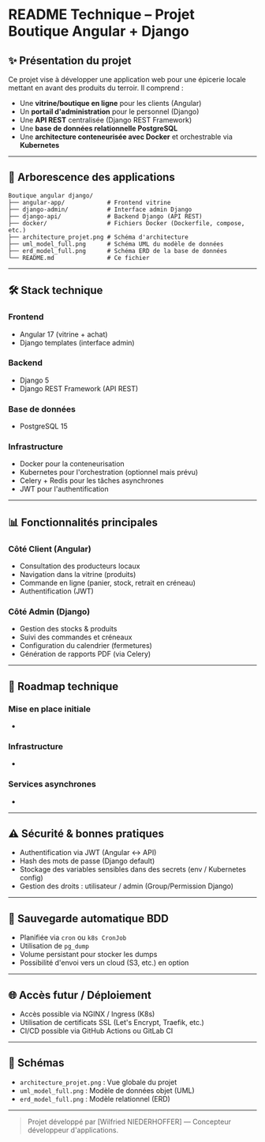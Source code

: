 # README Technique – Projet Boutique Angular + Django

## ✨ Présentation du projet

Ce projet vise à développer une application web pour une épicerie locale mettant en avant des produits du terroir. Il comprend :

- Une **vitrine/boutique en ligne** pour les clients (Angular)
- Un **portail d'administration** pour le personnel (Django)
- Une **API REST** centralisée (Django REST Framework)
- Une **base de données relationnelle PostgreSQL**
- Une **architecture conteneurisée avec Docker** et orchestrable via **Kubernetes**

---

## 📁 Arborescence des applications

```
Boutique angular django/
├── angular-app/            # Frontend vitrine
├── django-admin/           # Interface admin Django
├── django-api/             # Backend Django (API REST)
├── docker/                 # Fichiers Docker (Dockerfile, compose, etc.)
├── architecture_projet.png # Schéma d'architecture
├── uml_model_full.png      # Schéma UML du modèle de données
├── erd_model_full.png      # Schéma ERD de la base de données
└── README.md               # Ce fichier
```

---

## 🛠️ Stack technique

### Frontend

- Angular 17 (vitrine + achat)
- Django templates (interface admin)

### Backend

- Django 5
- Django REST Framework (API REST)

### Base de données

- PostgreSQL 15

### Infrastructure

- Docker pour la conteneurisation
- Kubernetes pour l'orchestration (optionnel mais prévu)
- Celery + Redis pour les tâches asynchrones
- JWT pour l'authentification

---

## 📊 Fonctionnalités principales

### Côté Client (Angular)

- Consultation des producteurs locaux
- Navigation dans la vitrine (produits)
- Commande en ligne (panier, stock, retrait en créneau)
- Authentification (JWT)

### Côté Admin (Django)

- Gestion des stocks & produits
- Suivi des commandes et créneaux
- Configuration du calendrier (fermetures)
- Génération de rapports PDF (via Celery)

---

## 🧱 Roadmap technique

### Mise en place initiale

-

### Infrastructure

-

### Services asynchrones

-

---

## ⚠️ Sécurité & bonnes pratiques

- Authentification via JWT (Angular <-> API)
- Hash des mots de passe (Django default)
- Stockage des variables sensibles dans des secrets (env / Kubernetes config)
- Gestion des droits : utilisateur / admin (Group/Permission Django)

---

## 📅 Sauvegarde automatique BDD

- Planifiée via `cron` ou `k8s CronJob`
- Utilisation de `pg_dump`
- Volume persistant pour stocker les dumps
- Possibilité d'envoi vers un cloud (S3, etc.) en option

---

## 🌐 Accès futur / Déploiement

- Accès possible via NGINX / Ingress (K8s)
- Utilisation de certificats SSL (Let's Encrypt, Traefik, etc.)
- CI/CD possible via GitHub Actions ou GitLab CI

---

## 📃 Schémas

- `architecture_projet.png` : Vue globale du projet
- `uml_model_full.png` : Modèle de données objet (UML)
- `erd_model_full.png` : Modèle relationnel (ERD)

---

> Projet développé par [Wilfried NIEDERHOFFER] — Concepteur développeur d'applications.

